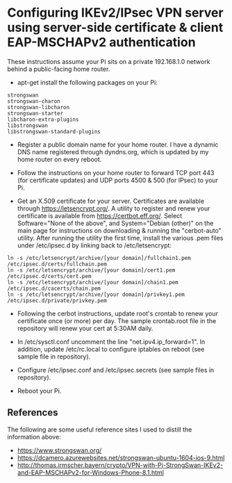 
# Configuring IKEv2/IPsec VPN server using server-side certificate & client EAP-MSCHAPv2 authentication
These instructions assume your Pi sits on a private 192.168.1.0 network behind a public-facing home router.

- apt-get install the following packages on your Pi:
```
strongswan
strongswan-charon
strongswan-libcharon
strongswan-starter
libcharon-extra-plugins
libstrongswan
libstrongswan-standard-plugins
```
- Register a public domain name for your home router.  I have a dynamic DNS name registered through dyndns.org,
which is updated by my home router on every reboot.

- Follow the instructions on your home router to forward TCP port 443 (for certificate updates) and
UDP ports 4500 & 500 (for IPsec) to your Pi.

- Get an X.509 certificate for your server.  Certificates are available through https://letsencrypt.org/.
A utility to register and renew your certificate is available from https://certbot.eff.org/.
Select Software="None of the above", and System="Debian (other)" on the main page for instructions
on downloading & running the "cerbot-auto" utility.  After running the utility the first time, install the
various .pem files under /etc/ipsec.d by linking back to /etc/letsencrypt:
```
ln -s /etc/letsencrypt/archive/[your domain]/fullchain1.pem /etc/ipsec.d/certs/fullchain.pem
ln -s /etc/letsencrypt/archive/[your domain]/cert1.pem /etc/ipsec.d/certs/cert.pem
ln -s /etc/letsencrypt/archive/[your domain]/chain1.pem /etc/ipsec.d/cacerts/chain.pem
ln -s /etc/letsencrypt/archive/[your domain]/privkey1.pem /etc/ipsec.d/private/privkey.pem
```
- Following the cerbot instructions, update root's crontab to renew your certificate once (or more) per day.
The sample crontab.root file in the repository will renew your cert at 5:30AM daily.

- In /etc/sysctl.conf uncomment the line "net.ipv4.ip_forward=1".  In addition, update /etc/rc.local
to configure iptables on reboot (see sample file in repository).

- Configure /etc/ipsec.conf and /etc/ipsec.secrets (see sample files in repository).

- Reboot your Pi.

## References
The following are some useful reference sites I used to distill the information above:
- https://www.strongswan.org/
- https://dcamero.azurewebsites.net/strongswan-ubuntu-1604-ios-9.html
- http://thomas.irmscher.bayern/crypto/VPN-with-Pi-StrongSwan-IKEv2-and-EAP-MSCHAPv2-for-Windows-Phone-8.1.html

